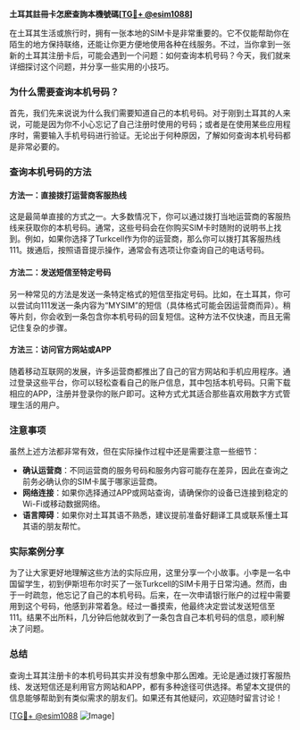 **土耳其註冊卡怎麽查詢本機號碼[[TG💪+ @esim1088](https://t.me/s/esim1088)]**

在土耳其生活或旅行时，拥有一张本地的SIM卡是非常重要的。它不仅能帮助你在陌生的地方保持联络，还能让你更方便地使用各种在线服务。不过，当你拿到一张新的土耳其注册卡后，可能会遇到一个问题：如何查询本机号码？今天，我们就来详细探讨这个问题，并分享一些实用的小技巧。

### 为什么需要查询本机号码？

首先，我们先来说说为什么我们需要知道自己的本机号码。对于刚到土耳其的人来说，可能是因为你不小心忘记了自己注册时使用的号码；或者是在使用某些应用程序时，需要输入手机号码进行验证。无论出于何种原因，了解如何查询本机号码都是非常必要的。

### 查询本机号码的方法

#### 方法一：直接拨打运营商客服热线

这是最简单直接的方式之一。大多数情况下，你可以通过拨打当地运营商的客服热线来获取你的本机号码。通常，这些号码会在你购买SIM卡时随附的说明书上找到。例如，如果你选择了Turkcell作为你的运营商，那么你可以拨打其客服热线111。拨通后，按照语音提示操作，通常会有选项让你查询自己的电话号码。

#### 方法二：发送短信至特定号码

另一种常见的方法是发送一条特定格式的短信至指定号码。比如，在土耳其，你可以尝试向111发送一条内容为“MYSIM”的短信（具体格式可能会因运营商而异）。稍等片刻，你会收到一条包含你本机号码的回复短信。这种方法不仅快速，而且无需记住复杂的步骤。

#### 方法三：访问官方网站或APP

随着移动互联网的发展，许多运营商都推出了自己的官方网站和手机应用程序。通过登录这些平台，你可以轻松查看自己的账户信息，其中包括本机号码。只需下载相应的APP，注册并登录你的账户即可。这种方式尤其适合那些喜欢用数字方式管理生活的用户。

### 注意事项

虽然上述方法都非常有效，但在实际操作过程中还是需要注意一些细节：

- **确认运营商**：不同运营商的服务号码和服务内容可能存在差异，因此在查询之前务必确认你的SIM卡属于哪家运营商。
- **网络连接**：如果你选择通过APP或网站查询，请确保你的设备已连接到稳定的Wi-Fi或移动数据网络。
- **语言障碍**：如果你对土耳其语不熟悉，建议提前准备好翻译工具或联系懂土耳其语的朋友帮忙。

### 实际案例分享

为了让大家更好地理解这些方法的实际应用，这里分享一个小故事。小李是一名中国留学生，初到伊斯坦布尔时买了一张Turkcell的SIM卡用于日常沟通。然而，由于一时疏忽，他忘记了自己的本机号码。后来，在一次申请银行账户的过程中需要用到这个号码，他感到非常着急。经过一番摸索，他最终决定尝试发送短信至111。结果不出所料，几分钟后他就收到了一条包含自己本机号码的信息，顺利解决了问题。

### 总结

查询土耳其注册卡的本机号码其实并没有想象中那么困难。无论是通过拨打客服热线、发送短信还是利用官方网站和APP，都有多种途径可供选择。希望本文提供的信息能够帮助到有类似需求的朋友们。如果还有其他疑问，欢迎随时留言讨论！

[[TG💪+ @esim1088](https://t.me/s/esim1088) ![Image](https://i.postimg.cc/4NQfJmqS/Snipaste-2025-05-13-00-14-12.png)]